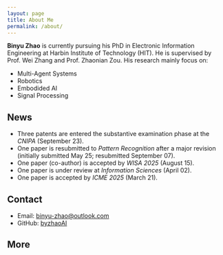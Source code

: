 ```yaml
---
layout: page
title: About Me
permalink: /about/
---
```


**Binyu Zhao** is currently pursuing his PhD in Electronic Information Engineering at Harbin Institute of Technology (HIT). He is supervised by Prof. Wei Zhang and Prof. Zhaonian Zou. His research mainly focus on:

- Multi-Agent Systems
- Robotics
- Embodided AI
- Signal Processing

## News
- Three patents are entered the substantive examination phase at the *CNIPA* (September 23).
- One paper is resubmitted to *Pattern Recognition* after a major revision (initially submitted May 25; resubmitted September 07).
- One paper (co-author) is accepted by *WISA 2025* (August 15).
- One paper is under review at *Information Sciences* (April 02).
- One paper is accepted by *ICME 2025* (March 21).

## Contact
- Email: binyu-zhao@outlook.com
- GitHub: [byzhaoAI](https://github.com/byzhaoAI)

## More
<!-- Feel free to explore my articles and projects on this site! -->
